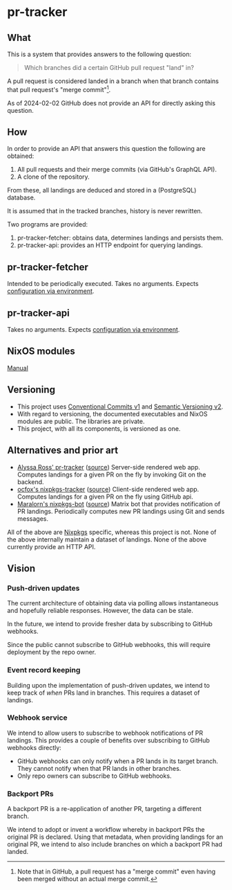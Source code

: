 # pr-tracker

## What

This is a system that provides answers to the following question:

> Which branches did a certain GitHub pull request "land" in?

A pull request is considered landed in a branch when that branch contains that pull request's "merge commit"[^1].

As of 2024-02-02 GitHub does not provide an API for directly asking this question.

## How

In order to provide an API that answers this question the following are obtained:

1. All pull requests and their merge commits (via GitHub's GraphQL API).
2. A clone of the repository.

From these, all landings are deduced and stored in a (PostgreSQL) database.

It is assumed that in the tracked branches, history is never rewritten. 

Two programs are provided:

1. pr-tracker-fetcher: obtains data, determines landings and persists them.
2. pr-tracker-api: provides an HTTP endpoint for querying landings.

## pr-tracker-fetcher

Intended to be periodically executed.
Takes no arguments.
Expects [configuration via environment](https://molybdenumsoftware.github.io/pr-tracker/programs/pr_tracker_fetcher_config/struct.Environment.html).

## pr-tracker-api

Takes no arguments.
Expects [configuration via environment](https://molybdenumsoftware.github.io/pr-tracker/programs/pr_tracker_api_config/struct.Environment.html).

## NixOS modules

[Manual](https://molybdenumsoftware.github.io/pr-tracker/nixos-modules)

## Versioning

- This project uses [Conventional Commits v1](https://www.conventionalcommits.org/en/v1.0.0/) and [Semantic Versioning v2](https://semver.org/spec/v2.0.0.html).
- With regard to versioning, the documented executables and NixOS modules are public.
  The libraries are private.
- This project, with all its components, is versioned as one.

[^1]: Note that in GitHub, a pull request has a "merge commit" even having been merged without an actual merge commit.

## Alternatives and prior art

- [Alyssa Ross' pr-tracker](https://nixpk.gs/pr-tracker.html) ([source](https://git.qyliss.net/pr-tracker))
  Server-side rendered web app. Computes landings for a given PR on the fly by invoking Git on the backend.
- [ocfox's nixpkgs-tracker](https://nixpkgs-tracker.ocfox.me/) ([source](https://github.com/ocfox/nixpkgs-tracker))
  Client-side rendered web app. Computes landings for a given PR on the fly using GitHub api.
- [Maralorn's nixpkgs-bot](https://blog.maralorn.de/projects#nixpkgs-bot) ([source](https://code.maralorn.de/maralorn/config/src/commit/b34d2e0d0adc62c30875edb475f1c09a752fe19e/packages/nixpkgs-bot))
  Matrix bot that provides notification of PR landings.
  Periodically computes new PR landings using Git and sends messages.

All of the above are [Nixpkgs](https://github.com/nixos/nixpkgs/) specific, whereas this project is not.
None of the above internally maintain a dataset of landings.
None of the above currently provide an HTTP API.

## Vision

### Push-driven updates

The current architecture of obtaining data via polling allows instantaneous
and hopefully reliable responses.
However, the data can be stale.

In the future, we intend to provide fresher data by subscribing to GitHub webhooks.

Since the public cannot subscribe to GitHub webhooks,
this will require deployment by the repo owner.

### Event record keeping

Building upon the implementation of push-driven updates,
we intend to keep track of _when_ PRs land in branches.
This requires a dataset of landings.

### Webhook service

We intend to allow users to subscribe to webhook notifications of PR landings.
This provides a couple of benefits over subscribing to GitHub webhooks directly:

- GitHub webhooks can only notify when a PR lands in its target branch. They
  cannot notify when that PR lands in other branches.
- Only repo owners can subscribe to GitHub webhooks.

### Backport PRs

A backport PR is a re-application of another PR, targeting a different branch.

We intend to adopt or invent a workflow whereby in backport PRs the original PR is declared.
Using that metadata, when providing landings for an original PR,
we intend to also include branches on which a backport PR had landed.
